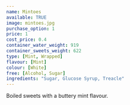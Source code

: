 ```yaml
---
name: Mintoes
available: TRUE
image: mintoes.jpg
purchase_option: 1
price: 1
cost_price: 0.4
container_water_weight: 919
container_sweets_weight: 622
type: [Mint, Wrapped]
flavour: [Mint]
colour: [White]
free: [Alcohol, Sugar]
ingredients: "Sugar, Glucose Syrup, Treacle"
---
```

Boiled sweets with a buttery mint flavour.